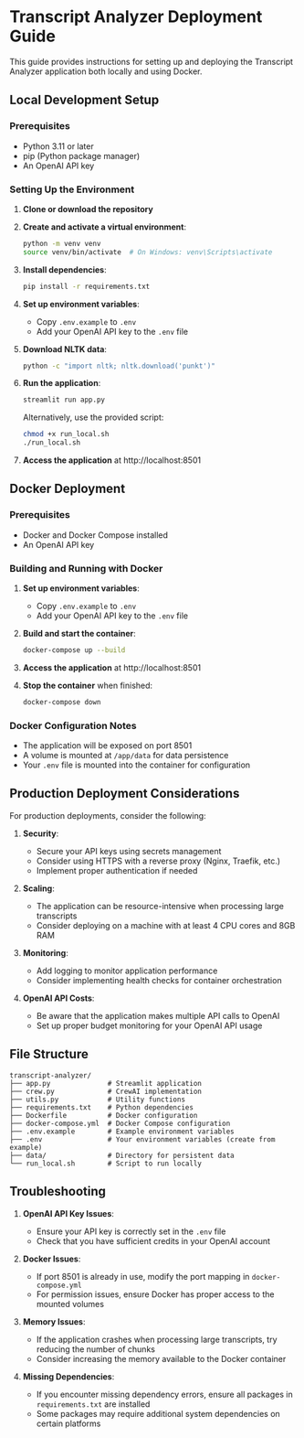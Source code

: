 # Transcript Analyzer Deployment Guide

This guide provides instructions for setting up and deploying the Transcript Analyzer application both locally and using Docker.

## Local Development Setup

### Prerequisites
- Python 3.11 or later
- pip (Python package manager)
- An OpenAI API key

### Setting Up the Environment

1. **Clone or download the repository**

2. **Create and activate a virtual environment**:
   ```bash
   python -m venv venv
   source venv/bin/activate  # On Windows: venv\Scripts\activate
   ```

3. **Install dependencies**:
   ```bash
   pip install -r requirements.txt
   ```

4. **Set up environment variables**:
   - Copy `.env.example` to `.env`
   - Add your OpenAI API key to the `.env` file

5. **Download NLTK data**:
   ```bash
   python -c "import nltk; nltk.download('punkt')"
   ```

6. **Run the application**:
   ```bash
   streamlit run app.py
   ```
   
   Alternatively, use the provided script:
   ```bash
   chmod +x run_local.sh
   ./run_local.sh
   ```

7. **Access the application** at http://localhost:8501

## Docker Deployment

### Prerequisites
- Docker and Docker Compose installed
- An OpenAI API key

### Building and Running with Docker

1. **Set up environment variables**:
   - Copy `.env.example` to `.env`
   - Add your OpenAI API key to the `.env` file

2. **Build and start the container**:
   ```bash
   docker-compose up --build
   ```

3. **Access the application** at http://localhost:8501

4. **Stop the container** when finished:
   ```bash
   docker-compose down
   ```

### Docker Configuration Notes

- The application will be exposed on port 8501
- A volume is mounted at `/app/data` for data persistence
- Your `.env` file is mounted into the container for configuration

## Production Deployment Considerations

For production deployments, consider the following:

1. **Security**:
   - Secure your API keys using secrets management
   - Consider using HTTPS with a reverse proxy (Nginx, Traefik, etc.)
   - Implement proper authentication if needed

2. **Scaling**:
   - The application can be resource-intensive when processing large transcripts
   - Consider deploying on a machine with at least 4 CPU cores and 8GB RAM

3. **Monitoring**:
   - Add logging to monitor application performance
   - Consider implementing health checks for container orchestration

4. **OpenAI API Costs**:
   - Be aware that the application makes multiple API calls to OpenAI
   - Set up proper budget monitoring for your OpenAI API usage

## File Structure

```
transcript-analyzer/
├── app.py              # Streamlit application
├── crew.py             # CrewAI implementation
├── utils.py            # Utility functions
├── requirements.txt    # Python dependencies
├── Dockerfile          # Docker configuration
├── docker-compose.yml  # Docker Compose configuration
├── .env.example        # Example environment variables
├── .env                # Your environment variables (create from example)
├── data/               # Directory for persistent data
└── run_local.sh        # Script to run locally
```

## Troubleshooting

1. **OpenAI API Key Issues**:
   - Ensure your API key is correctly set in the `.env` file
   - Check that you have sufficient credits in your OpenAI account

2. **Docker Issues**:
   - If port 8501 is already in use, modify the port mapping in `docker-compose.yml`
   - For permission issues, ensure Docker has proper access to the mounted volumes

3. **Memory Issues**:
   - If the application crashes when processing large transcripts, try reducing the number of chunks
   - Consider increasing the memory available to the Docker container

4. **Missing Dependencies**:
   - If you encounter missing dependency errors, ensure all packages in `requirements.txt` are installed
   - Some packages may require additional system dependencies on certain platforms